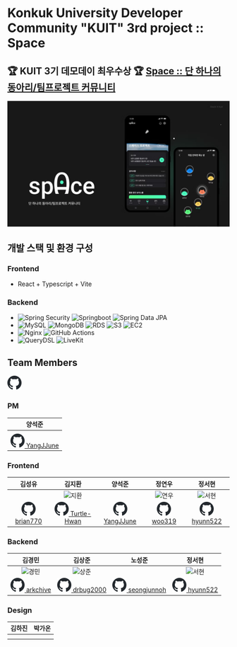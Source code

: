 # Konkuk University Developer Community "KUIT" 3rd project :: Space

## 🏆 KUIT 3기 데모데이 최우수상 🏆 [Space :: 단 하나의 동아리/팀프로젝트 커뮤니티](https://kuit-space.github.io/KUIT-Space-front/)

![space main image](assets/image.png)

## 개발 스택 및 환경 구성

### Frontend

- React + Typescript + Vite

### Backend

- ![Spring Security](https://img.shields.io/badge/Spring%20Security-%236DB33F?logo=springsecurity&logoColor=white)
  ![Springboot](https://img.shields.io/badge/Springboot-6DB33F?style=flat-square&logo=springboot&logoColor=white)
  ![Spring Data JPA](https://img.shields.io/badge/Spring%20Data%20JPA-6DB33F?style=flat-square&logo=spring&logoColor=white)
- ![MySQL](https://img.shields.io/badge/MySQL-%2300f.svg?style=flat-square&logo=mysql&logoColor=white)
  ![MongoDB](https://img.shields.io/badge/MongoDB-%2347A248.svg?style=flat-square&logo=mongodb&logoColor=white)
  ![RDS](https://img.shields.io/badge/AWS%20RDS-527FFF?style=flat-square&logo=Amazon%20RDS&logoColor=white)
  ![S3](https://img.shields.io/badge/AWS%20S3-569A31?style=flat-square&logo=Amazon%20S3&logoColor=white)
  ![EC2](https://img.shields.io/badge/AWS%20EC2-FF9900?style=flat-square&logo=Amazon%20EC2&logoColor=white)
- ![Nginx](https://img.shields.io/badge/Nginx-%23009639.svg?style=flat-square&logo=nginx&logoColor=white)
  ![GitHub Actions](https://img.shields.io/badge/GitHub%20Actions-2088FF?style=flat-square&logo=github-actions&logoColor=white)
- ![QueryDSL](https://img.shields.io/badge/QueryDSL-blue?style=flat-square&logo=querydsl&logoColor=white)
  ![LiveKit](https://img.shields.io/badge/LiveKit-orangered?style=flat-square&logoColor=white)


## Team Members

![alt text](assets/github.png)

### PM

|                                 양석준                                 |
| :--------------------------------------------------------------------: |
|                                                                        |
| [![github](assets/github.png) YangJJune](https://github.com/YangJJune) |

### Frontend

|                                김성유                                |                                   김지환                                   |                                 양석준                                 |                               정연우                                |                                정서현                                |
| :------------------------------------------------------------------: | :------------------------------------------------------------------------: | :--------------------------------------------------------------------: | :-----------------------------------------------------------------: | :------------------------------------------------------------------: |
|                                                                      |     ![지환](https://avatars.githubusercontent.com/u/67897841?s=96&v=4)     |                                                                        | ![연우](https://avatars.githubusercontent.com/u/132249641?s=64&v=4) |  ![서현](https://avatars.githubusercontent.com/u/81912226?s=96&v=4)  |
| [![github](assets/github.png) brian770](https://github.com/brian770) | [![github](assets/github.png) Turtle-Hwan](https://github.com/Turtle-Hwan) | [![github](assets/github.png) YangJJune](https://github.com/YangJJune) |  [![github](assets/github.png) woo319](https://github.com/woo319)   | [![github](assets/github.png) hyunn522](https://github.com/hyunn522) |

### Backend

|                                김경민                                |                                 김상준                                 |                                   노성준                                   |                                정서현                                |
| :------------------------------------------------------------------: | :--------------------------------------------------------------------: | :------------------------------------------------------------------------: | :------------------------------------------------------------------: |
| ![경민](https://avatars.githubusercontent.com/u/127185496?s=64&v=4)  |   ![상준](https://avatars.githubusercontent.com/u/79149384?s=64&v=4)   |                                                                            |  ![서현](https://avatars.githubusercontent.com/u/81912226?s=96&v=4)  |
| [![github](assets/github.png) arkchive](https://github.com/arkchive) | [![github](assets/github.png) drbug2000](https://github.com/drbug2000) | [![github](assets/github.png) seongjunnoh](https://github.com/seongjunnoh) | [![github](assets/github.png) hyunn522](https://github.com/hyunn522) |

### Design

| 김하진 | 박가온 |
| :----: | :----: |
|        |        |
|        |        |
